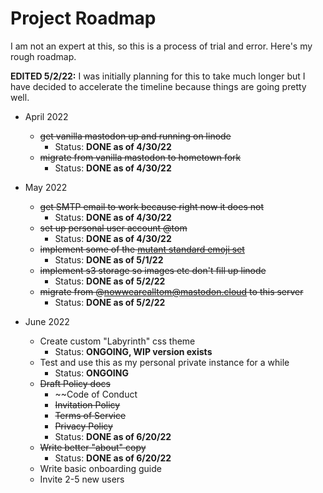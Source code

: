 Project Roadmap
===============

I am not an expert at this, so this is a process of trial and error.
Here's my rough roadmap.

**EDITED 5/2/22:** I was initially planning for this to take much longer but I
have decided to accelerate the timeline because things are going pretty well.

* April 2022
  * ~~get vanilla mastodon up and running on linode~~
    * Status: **DONE as of 4/30/22**
  * ~~migrate from vanilla mastodon to hometown fork~~
    * Status: **DONE as of 4/30/22**

* May 2022
  * ~~get SMTP email to work because right now it does not~~
    * Status: **DONE as of 4/30/22**
  * ~~set up personal user account @tom~~
    * Status: **DONE as of 4/30/22**
  * ~~implement some of the [mutant standard emoji set](https://mutant.tech)~~
    * Status: **DONE as of 5/1/22**
  * ~~implement s3 storage so images etc don't fill up linode~~
    * Status: **DONE as of 5/2/22**
  * ~~migrate from @nowwearealltom@mastodon.cloud to this server~~
    * Status: **DONE as of 5/2/22**

* June 2022
  * Create custom "Labyrinth" css theme
    * Status: **ONGOING, WIP version exists**
  * Test and use this as my personal private instance for a while
    * Status: **ONGOING**
  * ~~Draft Policy docs~~
    * ~~Code of Conduct
    * ~~Invitation Policy~~
    * ~~Terms of Service~~
    * ~~Privacy Policy~~
    * Status: **DONE as of 6/20/22**
  * ~~Write better "about" copy~~
    * Status: **DONE as of 6/20/22**
  * Write basic onboarding guide
  * Invite 2-5 new users
